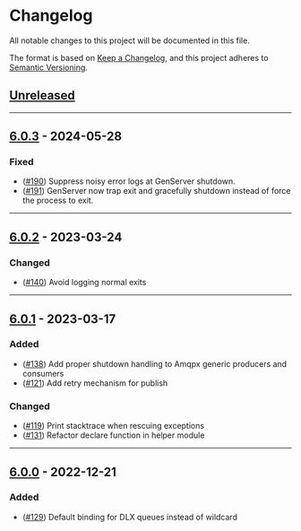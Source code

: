 # Changelog

All notable changes to this project will be documented in this file.

The format is based on [Keep a Changelog](https://keepachangelog.com/en/1.0.0/),
and this project adheres to [Semantic Versioning](https://semver.org/spec/v2.0.0.html).

## [Unreleased]

---

## [6.0.3] - 2024-05-28

### Fixed

- ([#190](https://github.com/primait/amqpx/pull/191)) Suppress noisy error logs at GenServer shutdown.
- ([#191](https://github.com/primait/amqpx/pull/190)) GenServer now trap exit and gracefully shutdown instead of force 
  the process to exit.


---

## [6.0.2] - 2023-03-24

### Changed

- ([#140](https://github.com/primait/amqpx/pull/140)) Avoid logging normal exits

---

## [6.0.1] - 2023-03-17

### Added

- ([#138](https://github.com/primait/amqpx/pull/138)) Add proper shutdown handling to Amqpx generic producers and consumers
- ([#121](https://github.com/primait/amqpx/pull/121)) Add retry mechanism for publish

### Changed

- ([#119](https://github.com/primait/amqpx/pull/119)) Print stacktrace when rescuing exceptions
- ([#131](https://github.com/primait/amqpx/pull/131)) Refactor declare function in helper module

---

## [6.0.0] - 2022-12-21

### Added

- ([#129](https://github.com/primait/amqpx/pull/)) Default binding for DLX queues instead of wildcard

[Unreleased]: https://github.com/primait/amqpx/compare/6.0.3...HEAD
[6.0.3]: https://github.com/primait/amqpx/compare/6.0.2...6.0.3
[6.0.2]: https://github.com/primait/amqpx/compare/6.0.1...6.0.2
[6.0.1]: https://github.com/primait/amqpx/compare/6.0.0...6.0.1
[6.0.0]: https://github.com/primait/amqpx/releases/tag/6.0.0
